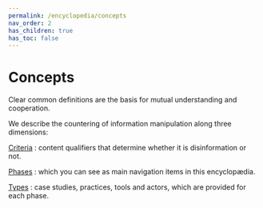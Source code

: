 ```yaml
---
permalink: /encyclopedia/concepts
nav_order: 2
has_children: true
has_toc: false
---
```


# Concepts

Clear common definitions are the basis for mutual understanding and cooperation.

We describe the countering of information manipulation along three dimensions:

[Criteria](criteria)
: content qualifiers that determine whether it is disinformation or not.

[Phases](phases)
: which you can see as main navigation items in this encyclopædia.

[Types](types)
: case studies, practices, tools and actors, which are provided for each phase.
